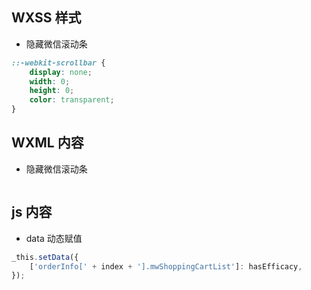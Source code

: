 ## WXSS 样式

-   隐藏微信滚动条

```css
::-webkit-scrollbar {
    display: none;
    width: 0;
    height: 0;
    color: transparent;
}
```

## WXML 内容

-   隐藏微信滚动条

```html

```

## js 内容

-   data 动态赋值

```javascript
_this.setData({
    ['orderInfo[' + index + '].mwShoppingCartList']: hasEfficacy,
});
```
